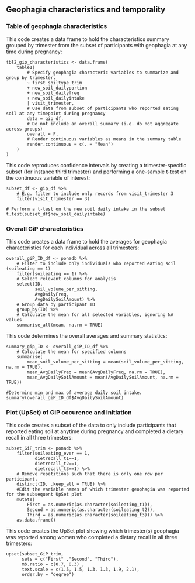 ## Geophagia characteristics and temporality

### Table of geophagia characteristics

This code creates a data frame to hold the characteristics summary grouped by trimester from the subset of participants with geophagia at any time during pregnancy:

```{r}
tbl2_gip_characteristics <- data.frame(
    table1(
        # Specify geophagia characteric variables to summarize and group by trimester. 
        ~ first_soiltype_trim 
        + new_soil_dailyportion 
        + new_soil_dailyfreq 
        + new_soil_dailyintake
        | visit_trimester,
        # Use data from subset of participants who reported eating soil at any timepoint during pregnancy 
        data = gip_df,
        # Do not include an overall summary (i.e. do not aggregate across groups)
        overall = F, 
        # Render continuous variables as means in the summary table
        render.continuous = c(. = "Mean")
    )
)
```

This code reproduces confidence intervals by creating a trimester-specific subset (for instance third trimester) and performing a one-sample t-test on the continuous variable of interest:

```{r}
subset_df <- gip_df %>%
    # E.g. filter to include only records from visit_trimester 3
    filter(visit_trimester == 3)

# Perform a t-test on the new soil daily intake in the subset
t.test(subset_df$new_soil_dailyintake)
```

### Overall GiP characteristics

This code creates a data frame to hold the averages for geophagia characteristics for each individual across all trimesters:

```{r}
overall_giP_ID_df <- ponadb %>%
    # Filter to include only individuals who reported eating soil (soileating == 1)
    filter(soileating == 1) %>%
    # Select relevant columns for analysis
    select(ID, 
           soil_volume_per_sitting, 
           AvgDailyFreq, 
           AvgDailySoilAmount) %>%
    # Group data by participant ID
    group_by(ID) %>%
    # Calculate the mean for all selected variables, ignoring NA values
    summarise_all(mean, na.rm = TRUE)
```

This code determines the overall averages and summary statistics:

```{r}
summary_gip_ID <- overall_giP_ID_df %>%
    # Calculate the mean for specified columns
    summarise(
        mean_soil_volume_per_sitting = mean(soil_volume_per_sitting, na.rm = TRUE),
        mean_AvgDailyFreq = mean(AvgDailyFreq, na.rm = TRUE),
        mean_AvgDailySoilAmount = mean(AvgDailySoilAmount, na.rm = TRUE))

#Determine min and max of average daily soil intake. 
summary(overall_giP_ID_df$AvgDailySoilAmount)
```

### Plot (UpSet) of GiP occurence and initiation

This code creates a subset of the data to only include participants that reported eating soil at anytime during pregnancy and completed a dietary recall in all three trimesters:

```{r}
subset_GiP_trim <- ponadb %>%
    filter(soileating_ever == 1,
           dietrecall_t1==1,
           dietrecall_t2==1,
           dietrecall_t3==1) %>%
    # Remove repetitions such that there is only one row per participant. 
    distinct(ID, .keep_all = TRUE) %>%
    #Edit the variable names of which trimester geophagia was reported for the subsequent UpSet plot
    mutate(
        First = as.numeric(as.character(soileating_t1)),
        Second = as.numeric(as.character(soileating_t2)),
        Third = as.numeric(as.character(soileating_t3))) %>%
    as.data.frame()
```

This code creates the UpSet plot showing which trimester(s) geophagia was reported among women who completed a dietary recall in all three trimesters:

```{r}
upset(subset_GiP_trim,
      sets = c("First" ,"Second", "Third"),
      mb.ratio = c(0.7, 0.3) ,
      text.scale = c(1.5, 1.5, 1.3, 1.3, 1.9, 2.1),
      order.by = "degree")
```
